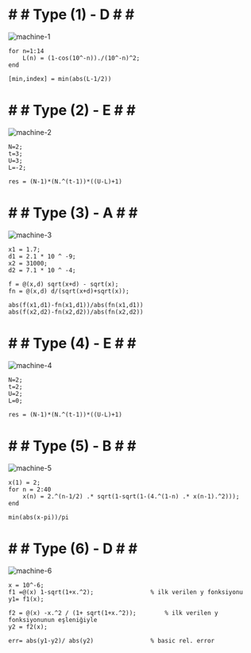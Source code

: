 # # # Type (1) - D # # #
![machine-1](https://github.com/space-hippie0/matlab/assets/118982314/7b827234-cef6-49bb-a53b-9a66936fed1e)
```
for n=1:14
    L(n) = (1-cos(10^-n))./(10^-n)^2;
end
```
```
[min,index] = min(abs(L-1/2))
```

# # # Type (2) - E # # #
![machine-2](https://github.com/space-hippie0/matlab/assets/118982314/f14176da-5a42-4d71-be37-582216107b49)
```
N=2;
t=3;
U=3;
L=-2;
```
```
res = (N-1)*(N.^(t-1))*((U-L)+1)
```
# # # Type (3) - A # # #
![machine-3](https://github.com/space-hippie0/matlab/assets/118982314/d3a2b841-de64-444b-bede-22f448b97707)

```
x1 = 1.7;
d1 = 2.1 * 10 ^ -9;
x2 = 31000;
d2 = 7.1 * 10 ^ -4;
```
```
f = @(x,d) sqrt(x+d) - sqrt(x);
fn = @(x,d) d/(sqrt(x+d)+sqrt(x));
```
```
abs(f(x1,d1)-fn(x1,d1))/abs(fn(x1,d1))
abs(f(x2,d2)-fn(x2,d2))/abs(fn(x2,d2))
```

# # # Type (4) - E # # #
![machine-4](https://github.com/space-hippie0/matlab/assets/118982314/a005241f-962d-4c52-b8c9-a51bb05d6d49)

```
N=2;
t=2;
U=2;
L=0;
```
```
res = (N-1)*(N.^(t-1))*((U-L)+1)
```


# # # Type (5) - B # # #
![machine-5](https://github.com/space-hippie0/matlab/assets/118982314/7b670a98-ebe1-4400-b5f3-6a38be906dc0)
```
x(1) = 2;
for n = 2:40
    x(n) = 2.^(n-1/2) .* sqrt(1-sqrt(1-(4.^(1-n) .* x(n-1).^2)));
end
```
```
min(abs(x-pi))/pi
```

# # # Type (6) - D # # #
![machine-6](https://github.com/space-hippie0/matlab/assets/118982314/b5a54690-780b-4c4f-9f07-f1034e0f03f9)
```
x = 10^-6;
f1 =@(x) 1-sqrt(1+x.^2); 				% ilk verilen y fonksiyonu
y1= f1(x);
```
```
f2 = @(x) -x.^2 / (1+ sqrt(1+x.^2)); 		% ilk verilen y fonksiyonunun eşleniğiyle 
y2 = f2(x);
```
```
err= abs(y1-y2)/ abs(y2) 				% basic rel. error
```
